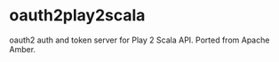 oauth2play2scala
================

oauth2 auth and token server for Play 2 Scala API. Ported from Apache Amber.
